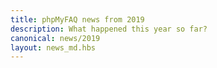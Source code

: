 ```yaml
---
title: phpMyFAQ news from 2019
description: What happened this year so far?
canonical: news/2019
layout: news_md.hbs
---
```

